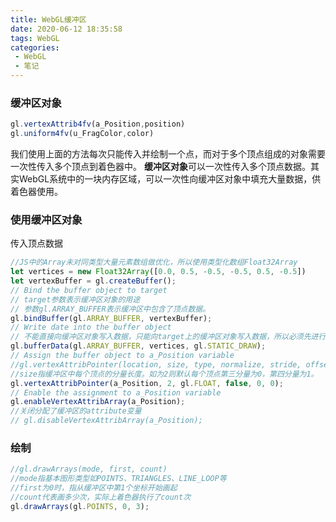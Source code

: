```yaml
---
title: WebGL缓冲区
date: 2020-06-12 18:35:58
tags: WebGL
categories:
 - WebGL
 - 笔记
---
```


### 缓冲区对象

```javascript
gl.vertexAttrib4fv(a_Position,position)
gl.uniform4fv(u_FragColor,color)
```

我们使用上面的方法每次只能传入并绘制一个点，而对于多个顶点组成的对象需要一次性传入多个顶点到着色器中。
**缓冲区对象**可以一次性传入多个顶点数据。其实WebGL系统中的一块内存区域，可以一次性向缓冲区对象中填充大量数据，供着色器使用。

### 使用缓冲区对象

传入顶点数据

```javascript
//JS中的Array未对同类型大量元素数组做优化，所以使用类型化数组Float32Array
let vertices = new Float32Array([0.0, 0.5, -0.5, -0.5, 0.5, -0.5])
let vertexBuffer = gl.createBuffer();
// Bind the buffer object to target
// target参数表示缓冲区对象的用途
// 参数gl.ARRAY_BUFFER表示缓冲区中包含了顶点数据。
gl.bindBuffer(gl.ARRAY_BUFFER, vertexBuffer);
// Write date into the buffer object
// 不能直接向缓冲区对象写入数据，只能向target上的缓冲区对象写入数据，所以必须先进行绑定。
gl.bufferData(gl.ARRAY_BUFFER, vertices, gl.STATIC_DRAW);
// Assign the buffer object to a_Position variable
//gl.vertexAttribPointer(location, size, type, normalize, stride, offset)
//size指缓冲区中每个顶点的分量长度。如为2则默认每个顶点第三分量为0，第四分量为1。
gl.vertexAttribPointer(a_Position, 2, gl.FLOAT, false, 0, 0);
// Enable the assignment to a_Position variable
gl.enableVertexAttribArray(a_Position);
//关闭分配了缓冲区的attribute变量
// gl.disableVertexAttribArray(a_Position);
```

### 绘制

``` javascript
//gl.drawArrays(mode, first, count)
//mode指基本图形类型如POINTS、TRIANGLES、LINE_LOOP等
//first为0时，指从缓冲区中第1个坐标开始画起
//count代表画多少次，实际上着色器执行了count次
gl.drawArrays(gl.POINTS, 0, 3);
```





